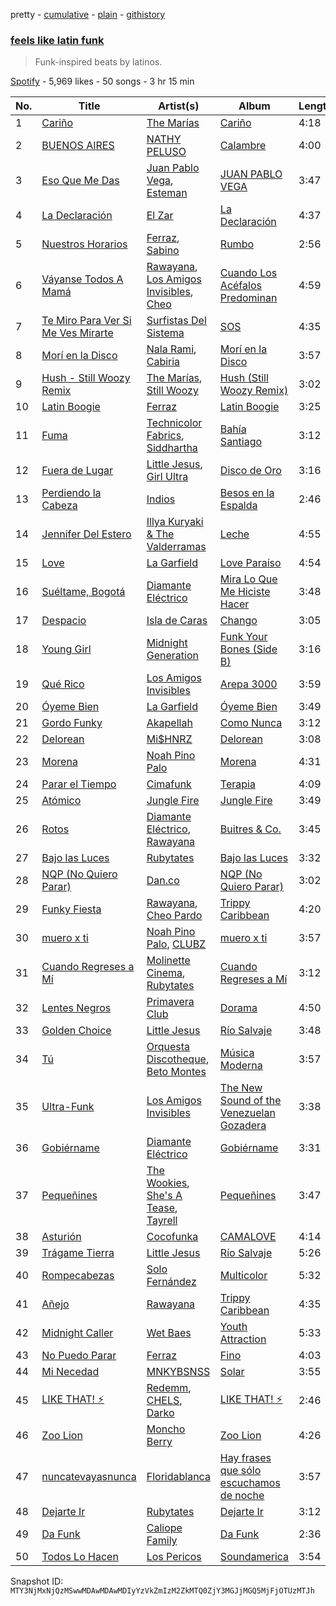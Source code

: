 pretty - [cumulative](/playlists/cumulative/37i9dQZF1DWTTiDL22vZpS.md) - [plain](/playlists/plain/37i9dQZF1DWTTiDL22vZpS) - [githistory](https://github.githistory.xyz/mackorone/spotify-playlist-archive/blob/main/playlists/plain/37i9dQZF1DWTTiDL22vZpS)

### [feels like latin funk](https://open.spotify.com/playlist/37i9dQZF1DWTTiDL22vZpS)

> Funk\-inspired beats by latinos.

[Spotify](https://open.spotify.com/user/spotify) - 5,969 likes - 50 songs - 3 hr 15 min

| No. | Title | Artist(s) | Album | Length |
|---|---|---|---|---|
| 1 | [Cariño](https://open.spotify.com/track/55DyBUkjebkcYhDGfEXitR) | [The Marías](https://open.spotify.com/artist/2sSGPbdZJkaSE2AbcGOACx) | [Cariño](https://open.spotify.com/album/2VFNH1CUpSOnRKBBjjEDe6) | 4:18 |
| 2 | [BUENOS AIRES](https://open.spotify.com/track/2my7K20Fv5OtE27cjG9sfu) | [NATHY PELUSO](https://open.spotify.com/artist/3VHAySZQPlfGlNLslzXYpN) | [Calambre](https://open.spotify.com/album/0HvKhpJzjmC5wloza8MjXF) | 4:00 |
| 3 | [Eso Que Me Das](https://open.spotify.com/track/3xOZWx6fJc65Z4R2Hrq06N) | [Juan Pablo Vega](https://open.spotify.com/artist/2PfyKA4qhjkxUVkerTCxz0), [Esteman](https://open.spotify.com/artist/3ZtIhDSOuRkpDyqjx53X1R) | [JUAN PABLO VEGA](https://open.spotify.com/album/3EKzsn6lugXcs8C7qj7jpR) | 3:47 |
| 4 | [La Declaración](https://open.spotify.com/track/0MArhYeFvgi8V2Pj3ecwBs) | [El Zar](https://open.spotify.com/artist/1cj1ov4uZ0Htsx9PWDpNvi) | [La Declaración](https://open.spotify.com/album/40t4vhHKFGfCg0ef2ALiqn) | 4:37 |
| 5 | [Nuestros Horarios](https://open.spotify.com/track/69G2Aj5COfbjvfiMHt2Yfv) | [Ferraz](https://open.spotify.com/artist/01VsXNrszWERedrdHgRVH2), [Sabino](https://open.spotify.com/artist/0zgFL90nGTrH2iOMD8Vysy) | [Rumbo](https://open.spotify.com/album/22xOfOeKkOaTmK0aeLnl2D) | 2:56 |
| 6 | [Váyanse Todos A Mamá](https://open.spotify.com/track/5BeMNrGr9Wk3mDmf0DbQaA) | [Rawayana](https://open.spotify.com/artist/2AbQwU2cuEGfD465wCXlg2), [Los Amigos Invisibles](https://open.spotify.com/artist/5x3mrCTZmkoTXURN7pWdGN), [Cheo](https://open.spotify.com/artist/2sshGYdyr1ZEl4Np76RRxG) | [Cuando Los Acéfalos Predominan](https://open.spotify.com/album/2iTJbyuvWzN0GCRRYFOqxW) | 4:59 |
| 7 | [Te Miro Para Ver Si Me Ves Mirarte](https://open.spotify.com/track/6QyduPrJh0VrXpQAZ1lxOt) | [Surfistas Del Sistema](https://open.spotify.com/artist/5lB9hKk7gAgG5tkb9N1LaJ) | [SOS](https://open.spotify.com/album/6cJrlF56yG7nnFzfdrnQ6P) | 4:35 |
| 8 | [Morí en la Disco](https://open.spotify.com/track/0EZA54JE5rY7GxQYxNfLuo) | [Nala Rami](https://open.spotify.com/artist/1MkmGMLlfzveCMhNlnmqmK), [Cabiria](https://open.spotify.com/artist/2y7OtEBQuQCeFh2a8bYZVC) | [Morí en la Disco](https://open.spotify.com/album/4d6FGvhkPIH0my8EppkbKW) | 3:57 |
| 9 | [Hush \- Still Woozy Remix](https://open.spotify.com/track/4dGuRldChjvboZktprNJFM) | [The Marías](https://open.spotify.com/artist/2sSGPbdZJkaSE2AbcGOACx), [Still Woozy](https://open.spotify.com/artist/4iMO20EPodreIaEl8qW66y) | [Hush \(Still Woozy Remix\)](https://open.spotify.com/album/3LcrYJ7ASoQo7SuBy7qGoI) | 3:02 |
| 10 | [Latin Boogie](https://open.spotify.com/track/7xk1G9o26AhKlqsaGpQYnn) | [Ferraz](https://open.spotify.com/artist/01VsXNrszWERedrdHgRVH2) | [Latin Boogie](https://open.spotify.com/album/2hVem4tCpldixCXBUM5ECo) | 3:25 |
| 11 | [Fuma](https://open.spotify.com/track/1AYFgqbN7PuAFQ9gBf6DFx) | [Technicolor Fabrics](https://open.spotify.com/artist/2GtdjV9W8RmiI4W2AUl4Pl), [Siddhartha](https://open.spotify.com/artist/2aqFBHOpM9uIgBpUsdq09x) | [Bahía Santiago](https://open.spotify.com/album/7p6sqvNdTInCL3bAAUoDlY) | 3:12 |
| 12 | [Fuera de Lugar](https://open.spotify.com/track/2BWTYAiWbBGCJeKbQ6rpFA) | [Little Jesus](https://open.spotify.com/artist/5p1ARDx76hnOXoeigLIKit), [Girl Ultra](https://open.spotify.com/artist/7i1CyQ1fogh4bkj3EPj3ls) | [Disco de Oro](https://open.spotify.com/album/1ywMOLYln5Df2bF70jtydj) | 3:16 |
| 13 | [Perdiendo la Cabeza](https://open.spotify.com/track/3KuWAnuZHNMsp7VIJyPyyr) | [Indios](https://open.spotify.com/artist/49ynGmq4dpplOn1Rsiejfp) | [Besos en la Espalda](https://open.spotify.com/album/7KDc628gSoRVXdJxDNGNG3) | 2:46 |
| 14 | [Jennifer Del Estero](https://open.spotify.com/track/3aJBJ4DAfTknfkzbd0G9Um) | [Illya Kuryaki & The Valderramas](https://open.spotify.com/artist/2Rc3Tb5XUPF1YlnQwuPgjg) | [Leche](https://open.spotify.com/album/0gf7X9QITtZlFBN8noE1DU) | 4:55 |
| 15 | [Love](https://open.spotify.com/track/0jr2ZsIcB1GePjA8JsfJeT) | [La Garfield](https://open.spotify.com/artist/4MT1vDqEKurI3ctpK6TqLt) | [Love Paraíso](https://open.spotify.com/album/3bgsX1oDXZ6qxGWgOWZNVt) | 4:54 |
| 16 | [Suéltame, Bogotá](https://open.spotify.com/track/5J9ToBuIm9IqXea1zdwLgm) | [Diamante Eléctrico](https://open.spotify.com/artist/4VAZ6unMJx5upeWn0aFYuo) | [Mira Lo Que Me Hiciste Hacer](https://open.spotify.com/album/2qrp8qjS2WuKEoj6a9AiXe) | 3:48 |
| 17 | [Despacio](https://open.spotify.com/track/2LWqH7TB7GY9Bvme8FF7Ac) | [Isla de Caras](https://open.spotify.com/artist/0GUxqzAYRCveTfqBLhojnF) | [Chango](https://open.spotify.com/album/7AzXtthlLZjuqonhrl0Wwa) | 3:05 |
| 18 | [Young Girl](https://open.spotify.com/track/6MWaf0c7rvbvVH5V2zmHJn) | [Midnight Generation](https://open.spotify.com/artist/4CKIGHCZRzNoiNDSaW5eaq) | [Funk Your Bones \(Side B\)](https://open.spotify.com/album/440X9FP6a7TTrQDZVR3vyT) | 3:16 |
| 19 | [Qué Rico](https://open.spotify.com/track/75NBuHx7ad04FAXKsoEbrg) | [Los Amigos Invisibles](https://open.spotify.com/artist/5x3mrCTZmkoTXURN7pWdGN) | [Arepa 3000](https://open.spotify.com/album/4VRNs3TfQWZjRXiv378FNN) | 3:59 |
| 20 | [Óyeme Bien](https://open.spotify.com/track/23fwr7i5nwkYEo5E8ivZ4e) | [La Garfield](https://open.spotify.com/artist/4MT1vDqEKurI3ctpK6TqLt) | [Óyeme Bien](https://open.spotify.com/album/5RWuDS6PYcmN9yLRNlNWx2) | 3:49 |
| 21 | [Gordo Funky](https://open.spotify.com/track/24uwH6cnhvjLtwBxrNS21N) | [Akapellah](https://open.spotify.com/artist/6fMZytDgX1Q9OV6ndSugym) | [Como Nunca](https://open.spotify.com/album/4Pp1hdXYkrDZSkwDuTFVnO) | 3:12 |
| 22 | [Delorean](https://open.spotify.com/track/2jiVXTu5brRC5HWo47obWP) | [Mi$HNRZ](https://open.spotify.com/artist/1pnscOsCDX2GTRnmxT1l1C) | [Delorean](https://open.spotify.com/album/5fajWt99WhQeqwdcLaLi6t) | 3:08 |
| 23 | [Morena](https://open.spotify.com/track/1UGwamQOTjQ0nnCYdX92Rn) | [Noah Pino Palo](https://open.spotify.com/artist/5AxhSiFtedc06KsccxoC21) | [Morena](https://open.spotify.com/album/2pNKnE4bn2sLJuG2agLg7B) | 4:31 |
| 24 | [Parar el Tiempo](https://open.spotify.com/track/49fa5bKsBZA5A360ZD2n1c) | [Cimafunk](https://open.spotify.com/artist/28wtFivtmdKxFRfu57AhBe) | [Terapia](https://open.spotify.com/album/11qB7I59a0o0p2lNdTkwZC) | 4:09 |
| 25 | [Atómico](https://open.spotify.com/track/704w7nDWknuIV05nSWoXEw) | [Jungle Fire](https://open.spotify.com/artist/4fN32efNcPfJXVJ151noby) | [Jungle Fire](https://open.spotify.com/album/2bproUHkH4ZckvOhxIYoT7) | 3:49 |
| 26 | [Rotos](https://open.spotify.com/track/5lnj71eABvEXkCcslEgZ90) | [Diamante Eléctrico](https://open.spotify.com/artist/4VAZ6unMJx5upeWn0aFYuo), [Rawayana](https://open.spotify.com/artist/2AbQwU2cuEGfD465wCXlg2) | [Buitres & Co.](https://open.spotify.com/album/0vWBiSLqLV03kUnvrGhi1q) | 3:45 |
| 27 | [Bajo las Luces](https://open.spotify.com/track/53cRE3WlbO3mH0f9npC1FP) | [Rubytates](https://open.spotify.com/artist/2Mk7yrY8Dt93tvVhyxh8Zj) | [Bajo las Luces](https://open.spotify.com/album/1dNEgzCpvrqeF64dp9iESC) | 3:32 |
| 28 | [NQP \(No Quiero Parar\)](https://open.spotify.com/track/73WvgO2o37roOx4QPjmYM2) | [Dan.co](https://open.spotify.com/artist/1XrvBYbWw1e7xyoBC0bp5X) | [NQP \(No Quiero Parar\)](https://open.spotify.com/album/6JL4UdmqdPZXFh5RlEHVgW) | 3:02 |
| 29 | [Funky Fiesta](https://open.spotify.com/track/2CtzQv3Kr59CoYrQZggwHR) | [Rawayana](https://open.spotify.com/artist/2AbQwU2cuEGfD465wCXlg2), [Cheo Pardo](https://open.spotify.com/artist/2zxaMVEdb6cRSlAmDKjBtb) | [Trippy Caribbean](https://open.spotify.com/album/31sc4BgFQxSnnYtzjZMCmG) | 4:20 |
| 30 | [muero x ti](https://open.spotify.com/track/0VDvDixlnaJFUYYEhE6tDp) | [Noah Pino Palo](https://open.spotify.com/artist/5AxhSiFtedc06KsccxoC21), [CLUBZ](https://open.spotify.com/artist/6MoZZABXeQwEmzmcwICxwK) | [muero x ti](https://open.spotify.com/album/0PEkrVYDzkhAU5xk0gOqu4) | 3:57 |
| 31 | [Cuando Regreses a Mí](https://open.spotify.com/track/1OCzLsi1LaulQs5hSiwzjZ) | [Molinette Cinema](https://open.spotify.com/artist/46tDpQqnHEX6mMCJfkE3l7), [Rubytates](https://open.spotify.com/artist/2Mk7yrY8Dt93tvVhyxh8Zj) | [Cuando Regreses a Mí](https://open.spotify.com/album/1pXcDXRqCokOFcBWXesloE) | 3:12 |
| 32 | [Lentes Negros](https://open.spotify.com/track/2IwXBRnOgAhIVQXjtt6KEK) | [Primavera Club](https://open.spotify.com/artist/4wYsRqHGSzAPIceEE9gnIG) | [Dorama](https://open.spotify.com/album/1JL6GXkYqQC3tvreFoZXlm) | 4:50 |
| 33 | [Golden Choice](https://open.spotify.com/track/2EfDz9cgsVfwM1AcDWsSyN) | [Little Jesus](https://open.spotify.com/artist/5p1ARDx76hnOXoeigLIKit) | [Río Salvaje](https://open.spotify.com/album/63bVZH9Eju2DLKFkOYmHMI) | 3:48 |
| 34 | [Tú](https://open.spotify.com/track/3ODOLzIiOCWiyRE1Wy9KLG) | [Orquesta Discotheque](https://open.spotify.com/artist/6U0G8Mkq8QEE2bJfbWPlGC), [Beto Montes](https://open.spotify.com/artist/4TKMEtRCcbQcVkARsD4beC) | [Música Moderna](https://open.spotify.com/album/1zE6fgn3iqkOwJGS18B0sm) | 3:57 |
| 35 | [Ultra\-Funk](https://open.spotify.com/track/4ahWVoHIxMfoLksp36A1mf) | [Los Amigos Invisibles](https://open.spotify.com/artist/5x3mrCTZmkoTXURN7pWdGN) | [The New Sound of the Venezuelan Gozadera](https://open.spotify.com/album/6dWnLOP6zgqmvohqPZfzDh) | 3:38 |
| 36 | [Gobiérname](https://open.spotify.com/track/6Nh3jUe0llv1BsbyGraH5T) | [Diamante Eléctrico](https://open.spotify.com/artist/4VAZ6unMJx5upeWn0aFYuo) | [Gobiérname](https://open.spotify.com/album/3cAjgVllvtmZAFN8xodK08) | 3:31 |
| 37 | [Pequeñines](https://open.spotify.com/track/7KhYQ9fHuofDF4I5D0obId) | [The Wookies](https://open.spotify.com/artist/6IPSnlQfZiEJxFG4oFAz7a), [She's A Tease](https://open.spotify.com/artist/1Vv6KQLygM1XDyikIMaN9W), [Tayrell](https://open.spotify.com/artist/2eKTxdRiIGgbWMaPhZDR4w) | [Pequeñines](https://open.spotify.com/album/1duq75hTXY2aFwcFgy9jmX) | 3:47 |
| 38 | [Asturión](https://open.spotify.com/track/7MCnLeI6m34DUyX1PfYpBJ) | [Cocofunka](https://open.spotify.com/artist/2fZnIGcmeZuhplsTcCBmvD) | [CAMALOVE](https://open.spotify.com/album/7jJijowxod92mie0y9XAj7) | 4:14 |
| 39 | [Trágame Tierra](https://open.spotify.com/track/25w814wNZ7B0XoVBV5miTs) | [Little Jesus](https://open.spotify.com/artist/5p1ARDx76hnOXoeigLIKit) | [Río Salvaje](https://open.spotify.com/album/63bVZH9Eju2DLKFkOYmHMI) | 5:26 |
| 40 | [Rompecabezas](https://open.spotify.com/track/5KPVawlzPpOuQ3qqvny35p) | [Solo Fernández](https://open.spotify.com/artist/0bvP91QlkYvAFP71Cw6PkM) | [Multicolor](https://open.spotify.com/album/2czVuP4m56SE64ctzcXclC) | 5:32 |
| 41 | [Añejo](https://open.spotify.com/track/6EgQxoBO6WYniNglNbMEHr) | [Rawayana](https://open.spotify.com/artist/2AbQwU2cuEGfD465wCXlg2) | [Trippy Caribbean](https://open.spotify.com/album/31sc4BgFQxSnnYtzjZMCmG) | 4:35 |
| 42 | [Midnight Caller](https://open.spotify.com/track/26LjeIJNpcnnCAy0Y9jHP4) | [Wet Baes](https://open.spotify.com/artist/6mYovveNfg4PF4HnT8Lner) | [Youth Attraction](https://open.spotify.com/album/1qEYAW03qOUzZi6QaVVcuC) | 5:33 |
| 43 | [No Puedo Parar](https://open.spotify.com/track/18jJegd092oIkvSWiezdW3) | [Ferraz](https://open.spotify.com/artist/01VsXNrszWERedrdHgRVH2) | [Fino](https://open.spotify.com/album/7LukmvcXz75vKINXivcMjl) | 4:03 |
| 44 | [Mi Necedad](https://open.spotify.com/track/359kqyd2FAX6XbGilJejYh) | [MNKYBSNSS](https://open.spotify.com/artist/7y93Bo1cpaMwqTCIxzVWFa) | [Solar](https://open.spotify.com/album/3sgl0nsYzi67AAFoi23wp4) | 3:55 |
| 45 | [LIKE THAT! ⚡](https://open.spotify.com/track/0SloUwZzPagpfOOo9kl33A) | [Redemm](https://open.spotify.com/artist/4HyrJAItCZwWPIrTfRWTvu), [CHELS](https://open.spotify.com/artist/79SaFjVvGL9hiVvzwBOMQJ), [Darko](https://open.spotify.com/artist/6dmAqUf6toAS0x7QDRBCpL) | [LIKE THAT! ⚡](https://open.spotify.com/album/2jHX0jyxu8aRPHRXQNcZib) | 2:46 |
| 46 | [Zoo Lion](https://open.spotify.com/track/0Yt3DQ6IvtZrEqPHjDKTPO) | [Moncho Berry](https://open.spotify.com/artist/7r3ulcCderiJsAhR2ljXpC) | [Zoo Lion](https://open.spotify.com/album/0GUY5NcH7vjSYeeyfnMdXF) | 4:26 |
| 47 | [nuncatevayasnunca](https://open.spotify.com/track/5WFAEA3YAcQtFUdwScD2ut) | [Floridablanca](https://open.spotify.com/artist/3Ri7j4vT0iYvMjMv5I3iqp) | [Hay frases que sólo escuchamos de noche](https://open.spotify.com/album/6x9Nd9EHF4c2M9nIuVLhIS) | 3:57 |
| 48 | [Dejarte Ir](https://open.spotify.com/track/2gU83Bo7wPreMf48YWXEiu) | [Rubytates](https://open.spotify.com/artist/2Mk7yrY8Dt93tvVhyxh8Zj) | [Dejarte Ir](https://open.spotify.com/album/2nsGHpWphvhNQudVYAc1Qc) | 3:12 |
| 49 | [Da Funk](https://open.spotify.com/track/3y5hMwMAne5VD8635DBpj0) | [Caliope Family](https://open.spotify.com/artist/3yF4Lj2Sl3QkKQNQwtYya6) | [Da Funk](https://open.spotify.com/album/1RkDdrEwwERzb4bvTAYalH) | 2:36 |
| 50 | [Todos Lo Hacen](https://open.spotify.com/track/15YxQngUxvhImUXb9PxBb0) | [Los Pericos](https://open.spotify.com/artist/7FnZWGw9lwOr7WzieTKEPR) | [Soundamerica](https://open.spotify.com/album/2SZTxfMc8EOjUJnPIVORWI) | 3:54 |

Snapshot ID: `MTY3NjMxNjQzMSwwMDAwMDAwMDIyYzVkZmIzM2ZkMTQ0ZjY3MGJjMGQ5MjFjOTUzMTJh`
